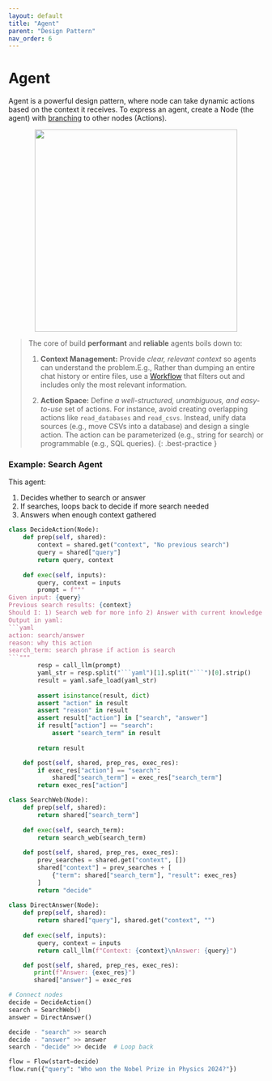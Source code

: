 ```yaml
---
layout: default
title: "Agent"
parent: "Design Pattern"
nav_order: 6
---
```


# Agent

Agent is a powerful design pattern, where node can take dynamic actions based on the context it receives.
To express an agent, create a Node (the agent) with [branching](../core_abstraction/flow.md) to other nodes (Actions).

<div align="center">
  <img src="https://github.com/the-pocket/PocketFlow/raw/main/assets/agent.png?raw=true" width="400"/>
</div>

> The core of build **performant** and **reliable** agents boils down to:
> 
> 1. **Context Management:** Provide *clear, relevant context* so agents can understand the problem.E.g., Rather than dumping an entire chat history or entire files, use a [Workflow](./workflow.md) that filters out and includes only the most relevant information.
>
> 2. **Action Space:** Define *a well-structured, unambiguous, and easy-to-use* set of actions. For instance, avoid creating overlapping actions like `read_databases` and `read_csvs`. Instead, unify data sources (e.g., move CSVs into a database) and design a single action. The action can be parameterized (e.g., string for search) or  programmable (e.g., SQL queries).
{: .best-practice }

### Example: Search Agent

This agent:
1. Decides whether to search or answer
2. If searches, loops back to decide if more search needed
3. Answers when enough context gathered

```python
class DecideAction(Node):
    def prep(self, shared):
        context = shared.get("context", "No previous search")
        query = shared["query"]
        return query, context
        
    def exec(self, inputs):
        query, context = inputs
        prompt = f"""
Given input: {query}
Previous search results: {context}
Should I: 1) Search web for more info 2) Answer with current knowledge
Output in yaml:
```yaml
action: search/answer
reason: why this action
search_term: search phrase if action is search
```"""
        resp = call_llm(prompt)
        yaml_str = resp.split("```yaml")[1].split("```")[0].strip()
        result = yaml.safe_load(yaml_str)
        
        assert isinstance(result, dict)
        assert "action" in result
        assert "reason" in result
        assert result["action"] in ["search", "answer"]
        if result["action"] == "search":
            assert "search_term" in result
        
        return result

    def post(self, shared, prep_res, exec_res):
        if exec_res["action"] == "search":
            shared["search_term"] = exec_res["search_term"]
        return exec_res["action"]

class SearchWeb(Node):
    def prep(self, shared):
        return shared["search_term"]
        
    def exec(self, search_term):
        return search_web(search_term)
    
    def post(self, shared, prep_res, exec_res):
        prev_searches = shared.get("context", [])
        shared["context"] = prev_searches + [
            {"term": shared["search_term"], "result": exec_res}
        ]
        return "decide"
        
class DirectAnswer(Node):
    def prep(self, shared):
        return shared["query"], shared.get("context", "")
        
    def exec(self, inputs):
        query, context = inputs
        return call_llm(f"Context: {context}\nAnswer: {query}")

    def post(self, shared, prep_res, exec_res):
       print(f"Answer: {exec_res}")
       shared["answer"] = exec_res

# Connect nodes
decide = DecideAction()
search = SearchWeb()
answer = DirectAnswer()

decide - "search" >> search
decide - "answer" >> answer
search - "decide" >> decide  # Loop back

flow = Flow(start=decide)
flow.run({"query": "Who won the Nobel Prize in Physics 2024?"})
```